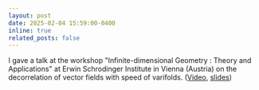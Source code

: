 ```yaml
---
layout: post
date: 2025-02-04 15:59:00-0400
inline: true
related_posts: false
---
```


I gave a talk at the workshop "Infinite-dimensional Geometry : Theory and Applications" at Erwin Schrodinger Institute in Vienna (Austria) on the decorrelation of vector fields with speed of varifolds. ([Video](https://www.youtube.com/watch?v=ds8odUOmPWM), [slides](https://rayanemouhli.github.io/assets/pdf/Vienna_talk.pdf))
